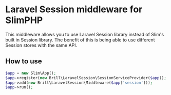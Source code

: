 # Laravel Session middleware for SlimPHP

This middleware allows you to use Laravel Session library instead of Slim's built in Session library.
The benefit of this is being able to use different Session stores with the same API.

## How to use

```php
$app = new Slim\App();
$app->register(new Brill\LaravelSession\SessionServiceProvider($app));
$app->add(new Brill\LaravelSession\Middleware($app['session']));
$app->run();
